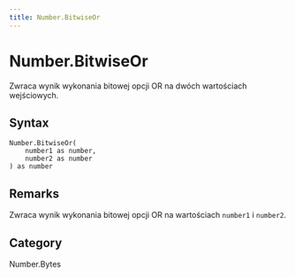 ```yaml
---
title: Number.BitwiseOr
---
```


# Number.BitwiseOr


Zwraca wynik wykonania bitowej opcji OR na dwóch wartościach wejściowych.


## Syntax

```powerquery
Number.BitwiseOr(
    number1 as number,
    number2 as number
) as number
```


## Remarks

Zwraca wynik wykonania bitowej opcji OR na wartościach <code>number1</code> i <code>number2</code>.



## Category
Number.Bytes

